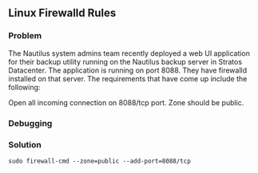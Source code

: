 ## Linux Firewalld Rules

### Problem

The Nautilus system admins team recently deployed a web UI application for their backup utility running on the Nautilus
backup server in Stratos Datacenter. The application is running on port 8088. They have firewalld installed on that
server. The requirements that have come up include the following:

Open all incoming connection on 8088/tcp port. Zone should be public.

### Debugging

### Solution

```shell
sudo firewall-cmd --zone=public --add-port=8088/tcp

```